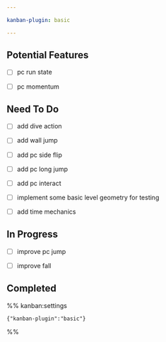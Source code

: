 ```yaml
---

kanban-plugin: basic

---
```


## Potential Features

- [ ] pc run state
- [ ] pc momentum


## Need To Do

- [ ] add dive action
- [ ] add wall jump
- [ ] add pc side flip
- [ ] add pc long jump
- [ ] add pc interact
- [ ] implement some basic level geometry for testing
- [ ] add time mechanics


## In Progress

- [ ] improve pc jump
- [ ] improve fall


## Completed





%% kanban:settings
```
{"kanban-plugin":"basic"}
```
%%